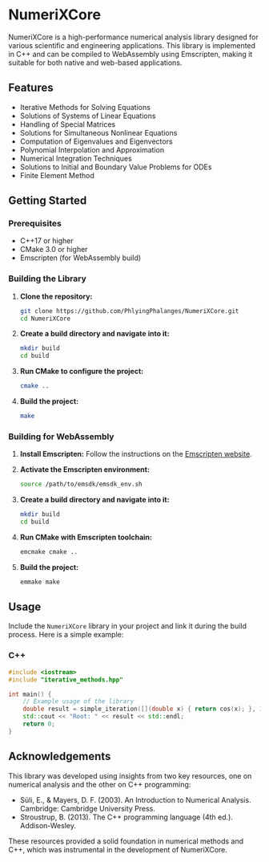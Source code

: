 # NumeriXCore

NumeriXCore is a high-performance numerical analysis library designed for various scientific and engineering applications. This library is implemented in C++ and can be compiled to WebAssembly using Emscripten, making it suitable for both native and web-based applications.

## Features

- Iterative Methods for Solving Equations
- Solutions of Systems of Linear Equations
- Handling of Special Matrices
- Solutions for Simultaneous Nonlinear Equations
- Computation of Eigenvalues and Eigenvectors
- Polynomial Interpolation and Approximation
- Numerical Integration Techniques
- Solutions to Initial and Boundary Value Problems for ODEs
- Finite Element Method

## Getting Started

### Prerequisites

- C++17 or higher
- CMake 3.0 or higher
- Emscripten (for WebAssembly build)

### Building the Library

1. **Clone the repository:**
    ```sh
    git clone https://github.com/PhlyingPhalanges/NumeriXCore.git
    cd NumeriXCore
    ```

2. **Create a build directory and navigate into it:**
    ```sh
    mkdir build
    cd build
    ```

3. **Run CMake to configure the project:**
    ```sh
    cmake ..
    ```

4. **Build the project:**
    ```sh
    make
    ```

### Building for WebAssembly

1. **Install Emscripten:** Follow the instructions on the [Emscripten website](https://emscripten.org/docs/getting_started/downloads.html).

2. **Activate the Emscripten environment:**
    ```sh
    source /path/to/emsdk/emsdk_env.sh
    ```

3. **Create a build directory and navigate into it:**
    ```sh
    mkdir build
    cd build
    ```

4. **Run CMake with Emscripten toolchain:**
    ```sh
    emcmake cmake ..
    ```

5. **Build the project:**
    ```sh
    emmake make
    ```

## Usage

Include the `NumeriXCore` library in your project and link it during the build process. Here is a simple example:

### C++

```cpp
#include <iostream>
#include "iterative_methods.hpp"

int main() {
    // Example usage of the library
    double result = simple_iteration([](double x) { return cos(x); }, 1.0, 1e-6);
    std::cout << "Root: " << result << std::endl;
    return 0;
}
```

## Acknowledgements

This library was developed using insights from two key resources, one on numerical analysis and the other on C++ programming:

- Süli, E., & Mayers, D. F. (2003). An Introduction to Numerical Analysis. Cambridge: Cambridge University Press.
- Stroustrup, B. (2013). The C++ programming language (4th ed.). Addison-Wesley.

These resources provided a solid foundation in numerical methods and C++, which was instrumental in the development of NumeriXCore.
